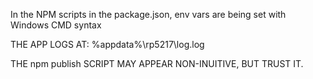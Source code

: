 <!-- INSTALL GCP SDG: https://cloud.google.com/sdk/docs/#windows -->
<!-- https://cloud.google.com/storage/docs/quickstart-gsutil -->


<!-- electron desktop app (Electron v 3.0.6) -->

In the NPM scripts in the package.json, env vars are being set with Windows CMD syntax

<!-- uses electron builder -->
<!-- https://www.electron.build/configuration/configuration -->


<!-- Auto update is set up -->
<!-- https://www.electron.build/auto-update -->

<!-- You'll need to set an env var that uses a token before you can publish the app
    (the token is not in the local repo, but it can be regenerated from GitHub if necessary) -->

<!-- App uses API endpoint to produce PDFs -->

<!-- App uses API endpoint for contacting SDG -->

<!-- This doesn't appear to work -->
<!-- https://electronjs.org/docs/tutorial/notifications#windows -->

<!-- WHEN YOU MAKE CHANGES, RUN THE TESTS!!! (npm run test) -->

<!-- 
    TO PUBLISH RELEASE:
        make changes
        make sure you run the tests
        if the tests pass, increment version number appropriately in package.json, git commit and git push(so that the changes are associated with the release)
        publish the release: npm run publish (which also runs release-gcp-storage)
-->

THE APP LOGS AT: %appdata%\rp5217\log.log

THE npm publish SCRIPT MAY APPEAR NON-INUITIVE, BUT TRUST IT.
